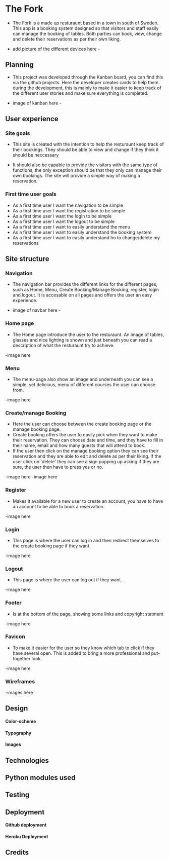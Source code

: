 # The Fork

* The Fork is a made up resturaunt based in a town in south of Sweden. This app is a booking system designed so that visitors and staff easily can manage the booking of tables. Both parties can book, view, change and delete their reservations as per their own liking. 

- add picture of the different devices here - 

## Planning

* This project was developed through the Kanban board, you can find this via the github projects. Here the developer creates cards to help them during the development, this is mainly to make it easier to keep track of the different user stories and make sure everything is completed.

- image of kanban here -

## User experience

### Site goals

* This site is created with the intention to help the resturaunt keep track of their bookings. They should be able to view and change if they think it should be neccessary

* It should also be capable to provide the visitors with the same type of functions, the only exception should be that they only can manage their own bookings. The site will provide a simple way of making a reservation.

### First time user goals
* As a first time user I want the navigation to be simple
* As a first time user I want the registration to be simple
* As a first time user I want the login to be simple
* As a first time user I want the logout to be simple
* As a first time user I want to easily understand the menu
* As a first time user I want to easily understand the booking system
* As a first time user I want to easily understand ho to change/delete my reservations

## Site structure

### Navigation

* The navigation bar provides the different links for the different pages, such as Home, Menu, Create Booking/Manage Booking, register, login and logout. It is accesable on all pages and offers the user an easy experience.

- image of navbar here - 

### Home page

* The Home page introduce the user to the resturaunt. An image of tables, glasses and nice lighting is shown and just beneath you can read a description of what the resturaunt try to achieve.

-image here

### Menu

* The menu-page also show an image and underneath you can see a simple, yet delicious, menu of different courses the user can choose from. 

-image here

### Create/manage Booking

* Here the user can choose between the create booking page or the manage booking page.
* Create booking offers the user to easily pick when they want to make their reservation. They can choose date and time, and they have to fill in their name, email and how many guests that will attend to book. 
* If the user then click on the manage booking option they can see their reservation and they are able to edit and delete as per their liking. If the user click on 'delete' they can see a sign popping up asking if they are sure, the user then have to press yes or no.

-image here
-image here

### Register

* Makes it available for a new user to create an account, you have to have an account to be able to book a reservation.

-image here

### Login

* This page is where the user can log in and then redirect themselves to the create booking page if they want. 

-image here

### Logout

* This page is where the user can log out if they want.

-image here

### Footer

* Is at the bottom of the page, showing some links and copyright statment

-image here

### Favicon

* To make it easier for the user so they know which tab to click if they have several open. This is added to bring a more professional and put-together look.  

-image here

### Wireframes 
-images here

## Design

#### Color-scheme

#### Typography

#### Images

## Technologies

## Python modules used

## Testing

## Deployment

#### Github deployment

#### Heroku Deployment

## Credits 
